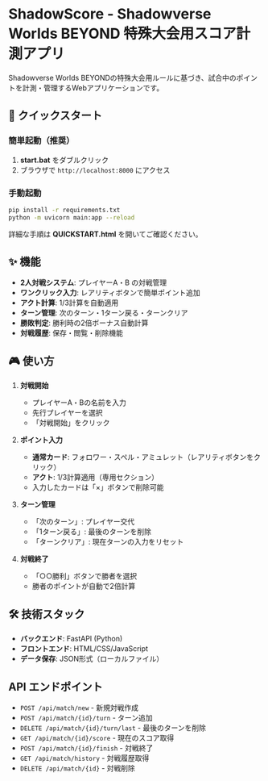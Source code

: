 # ShadowScore - Shadowverse Worlds BEYOND 特殊大会用スコア計測アプリ

Shadowverse Worlds BEYONDの特殊大会用ルールに基づき、試合中のポイントを計測・管理するWebアプリケーションです。

## 🚀 クイックスタート

### 簡単起動（推奨）
1. **start.bat** をダブルクリック
2. ブラウザで `http://localhost:8000` にアクセス

### 手動起動
```bash
pip install -r requirements.txt
python -m uvicorn main:app --reload
```

詳細な手順は **QUICKSTART.html** を開いてご確認ください。

## ✨ 機能

- **2人対戦システム**: プレイヤーA・B の対戦管理
- **ワンクリック入力**: レアリティボタンで簡単ポイント追加
- **アクト計算**: 1/3計算を自動適用
- **ターン管理**: 次のターン・1ターン戻る・ターンクリア
- **勝敗判定**: 勝利時の2倍ボーナス自動計算
- **対戦履歴**: 保存・閲覧・削除機能

## 🎮 使い方

1. **対戦開始**
   - プレイヤーA・Bの名前を入力
   - 先行プレイヤーを選択
   - 「対戦開始」をクリック

2. **ポイント入力**
   - **通常カード**: フォロワー・スペル・アミュレット（レアリティボタンをクリック）
   - **アクト**: 1/3計算適用（専用セクション）
   - 入力したカードは「×」ボタンで削除可能

3. **ターン管理**
   - 「次のターン」: プレイヤー交代
   - 「1ターン戻る」: 最後のターンを削除
   - 「ターンクリア」: 現在ターンの入力をリセット

4. **対戦終了**
   - 「○○勝利」ボタンで勝者を選択
   - 勝者のポイントが自動で2倍計算

## 🛠️ 技術スタック

- **バックエンド**: FastAPI (Python)
- **フロントエンド**: HTML/CSS/JavaScript
- **データ保存**: JSON形式（ローカルファイル）

## API エンドポイント

- `POST /api/match/new` - 新規対戦作成
- `POST /api/match/{id}/turn` - ターン追加
- `DELETE /api/match/{id}/turn/last` - 最後のターンを削除
- `GET /api/match/{id}/score` - 現在のスコア取得
- `POST /api/match/{id}/finish` - 対戦終了
- `GET /api/match/history` - 対戦履歴取得
- `DELETE /api/match/{id}` - 対戦削除

